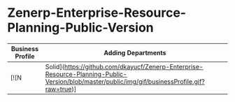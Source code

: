 # Zenerp-Enterprise-Resource-Planning-Public-Version
| Business Profile | Adding Departments |
| ------ | ------ |
| [![N|Solid](https://github.com/dkayucf/Zenerp-Enterprise-Resource-Planning-Public-Version/blob/master/public/img/gif/businessProfile.gif?raw=true)] | [![N|Solid](https://github.com/dkayucf/Zenerp-Enterprise-Resource-Planning-Public-Version/blob/master/public/img/gif/addingDepartments.gif?raw=true)]|
